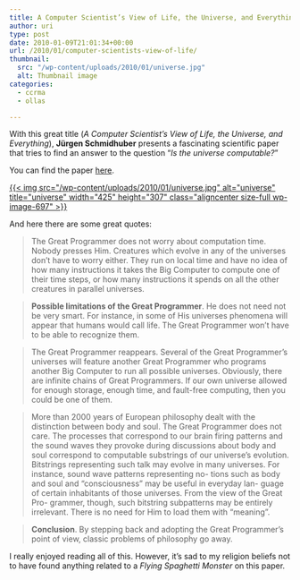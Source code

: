 ```yaml
---
title: A Computer Scientist’s View of Life, the Universe, and Everything
author: uri
type: post
date: 2010-01-09T21:01:34+00:00
url: /2010/01/computer-scientists-view-of-life/
thumbnail:
  src: "/wp-content/uploads/2010/01/universe.jpg"
  alt: Thumbnail image
categories:
  - ccrma
  - ollas

---
```

With this great title (_A Computer Scientist’s View of Life, the Universe, and Everything_), **Jürgen Schmidhuber** presents a fascinating scientific paper that tries to find an answer to the question &#8220;_Is the universe computable?_&#8221;

You can find the paper [here][1].

[{{< img src="/wp-content/uploads/2010/01/universe.jpg" alt="universe" title="universe" width="425" height="307" class="aligncenter size-full wp-image-697" >}}][2]

And here there are some great quotes:

> The Great Programmer does not worry about computation time. Nobody presses Him. Creatures which evolve in any of the universes don’t have to worry either. They run on local time and have no idea of how many instructions it takes the Big Computer to compute one of their time steps, or how many instructions it spends on all the other creatures in parallel universes.

> **Possible limitations of the Great Programmer**. He does not need not be very smart. For instance, in some of His universes phenomena will appear that humans would call life. The Great Programmer won’t have to be able to recognize them.

> The Great Programmer reappears. Several of the Great Programmer’s universes will feature another Great Programmer who programs another Big Computer to run all possible universes. Obviously, there are infinite chains of Great Programmers. If our own universe allowed for enough storage, enough time, and fault-free computing, then you could be one of them.

> More than 2000 years of European philosophy dealt with the distinction between body and soul. The Great Programmer does not care. The processes that correspond to our brain firing patterns and the sound waves they provoke during discussions about body and soul correspond to computable substrings of our universe’s evolution. Bitstrings representing such talk may evolve in many universes. For instance, sound wave patterns representing no- tions such as body and soul and “consciousness” may be useful in everyday lan- guage of certain inhabitants of those universes. From the view of the Great Pro- grammer, though, such bitstring subpatterns may be entirely irrelevant. There is no need for Him to load them with “meaning”.

> **Conclusion**. By stepping back and adopting the Great Programmer’s point of view, classic problems of philosophy go away.

I really enjoyed reading all of this. However, it&#8217;s sad to my religion beliefs not to have found anything related to a _Flying Spaghetti Monster_ on this paper.

 [1]: http://ccrma.stanford.edu/courses/220b-winter-2010/readings/cslifeuniverseeverything.pdf
 [2]: /wp-content/uploads/2010/01/universe.jpg